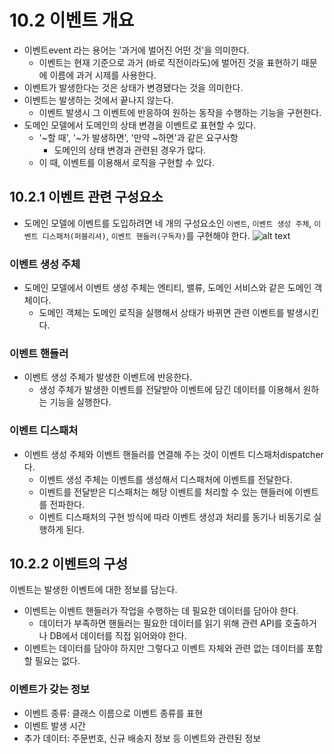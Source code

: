 # 10.2 이벤트 개요
- 이벤트event 라는 용어는 '과거에 벌어진 어떤 것'을 의미한다.
    - 이벤트는 현재 기준으로 과거 (바로 직전이라도)에 벌어진 것을 표현하기 때문에 이름에 과거 시제를 사용한다.
- 이벤트가 발생한다는 것은 상태가 변경됐다는 것을 의미한다.
- 이벤트는 발생하는 것에서 끝나지 않는다. 
    - 이벤트 발생시 그 이벤트에 반응하여 원하는 동작을 수행하는 기능을 구현한다.
- 도메인 모델에서 도메인의 상태 변경을 이벤트로 표현할 수 있다.
    - '~할 때', '~가 발생하면', '만약 ~하면'과 같은 요구사항
        - 도메인의 상태 변경과 관련된 경우가 많다. 
    - 이 때, 이벤트를 이용해서 로직을 구현할 수 있다.

## 10.2.1 이벤트 관련 구성요소
- 도메인 모델에 이벤트를 도입하려면 네 개의 구성요소인 `이벤트`, `이벤트 생성 주체`, `이벤트 디스패처(퍼블리셔)`, `이벤트 핸들러(구독자)`를 구현해야 한다.
![alt text](image/image_10-3.png)

### 이벤트 생성 주체
- 도메인 모델에서 이벤트 생성 주체는 엔티티, 밸류, 도메인 서비스와 같은 도메인 객체이다. 
    - 도메인 객체는 도메인 로직을 실행해서 상태가 바뀌면 관련 이벤트를 발생시킨다.

### 이벤트 핸들러
- 이벤트 생성 주체가 발생한 이벤트에 반응한다. 
    - 생성 주체가 발생한 이벤트를 전달받아 이벤트에 담긴 데이터를 이용해서 원하는 기능을 실행한다.

### 이벤트 디스패처
- 이벤트 생성 주체와 이벤트 핸들러를 연결해 주는 것이 이벤트 디스패처dispatcher다.   
    - 이벤트 생성 주체는 이벤트를 생성해서 디스패처에 이벤트를 전달한다.    
    - 이벤트를 전달받은 디스패처는 해당 이벤트를 처리할 수 있는 핸들러에 이벤트를 전파한다. 
    - 이벤트 디스패처의 구현 방식에 따라 이벤트 생성과 처리를 동기나 비동기로 실행하게 된다.

## 10.2.2 이벤트의 구성
이벤트는 발생한 이벤트에 대한 정보를 담는다.
- 이벤트는 이벤트 핸들러가 작업을 수행하는 데 필요한 데이터를 담아야 한다. 
    - 데이터가 부족하면 핸들러는 필요한 데이터를 읽기 위해 관련 API를 호출하거나 DB에서 데이터를 직접
읽어와야 한다. 
- 이벤트는 데이터를 담아야 하지만 그렇다고 이벤트 자체와 관련 없는 데이터를 포함할 필요는 없다.

### 이벤트가 갖는 정보
- 이벤트 종류: 클래스 이름으로 이벤트 종류를 표현
- 이벤트 발생 시간
- 추가 데이터: 주문번호, 신규 배송지 정보 등 이벤트와 관련된 정보

